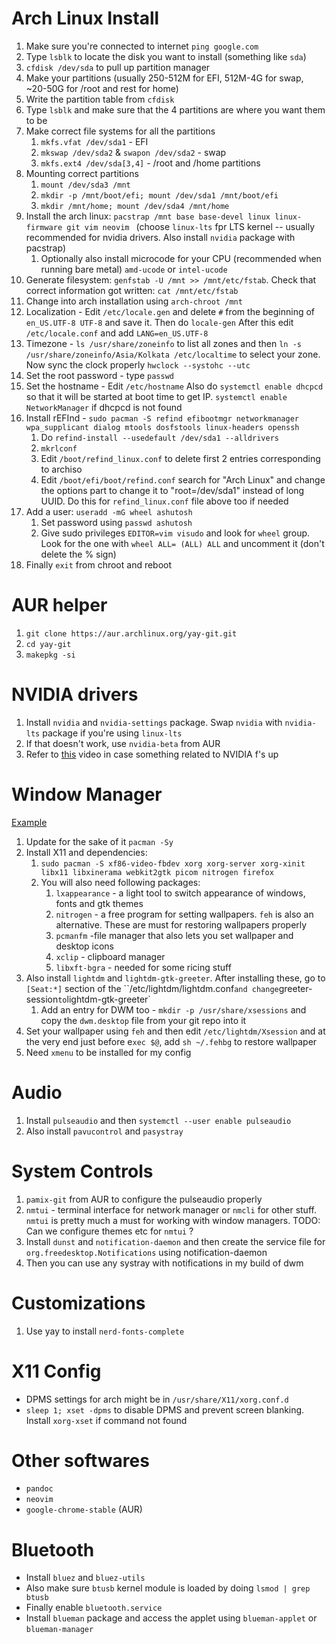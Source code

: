 # Arch Linux Install

1. Make sure you're connected to internet `ping google.com`
2. Type `lsblk` to locate the disk you want to install (something like `sda`) 
3. `cfdisk /dev/sda` to pull up partition manager
4. Make your partitions (usually 250-512M for EFI, 512M-4G for swap, ~20-50G for /root and rest for home)
5. Write the partition table from `cfdisk`
6. Type `lsblk` and make sure that the 4 partitions are where you want them to be
7. Make correct file systems for all the partitions
   1. `mkfs.vfat /dev/sda1` - EFI
   2. `mkswap /dev/sda2` & `swapon /dev/sda2` - swap
   3. `mkfs.ext4 /dev/sda[3,4]` - /root and /home partitions
8. Mounting correct partitions
   1. `mount /dev/sda3 /mnt`
   2. `mkdir -p /mnt/boot/efi; mount /dev/sda1 /mnt/boot/efi`
   3. `mkdir /mnt/home; mount /dev/sda4 /mnt/home`
9. Install the arch linux: `pacstrap /mnt base base-devel linux linux-firmware git vim neovim ` (choose `linux-lts` fpr LTS kernel -- usually recommended for nvidia drivers. Also install `nvidia` package with pacstrap)
   1. Optionally also install microcode for your CPU (recommended when running bare metal) `amd-ucode` or `intel-ucode`
10. Generate filesystem: `genfstab -U /mnt >> /mnt/etc/fstab`. Check that correct information got written: `cat /mnt/etc/fstab`
11. Change into arch installation using `arch-chroot /mnt`
12. Localization - Edit `/etc/locale.gen` and delete `#` from the beginning of `en_US.UTF-8 UTF-8` and save it. Then do `locale-gen` After this edit `/etc/locale.conf` and add `LANG=en_US.UTF-8`
13. Timezone - `ls /usr/share/zoneinfo` to list all zones and then `ln -s /usr/share/zoneinfo/Asia/Kolkata /etc/localtime` to select your zone. Now sync the clock properly `hwclock --systohc --utc`
14. Set the root password - type `passwd`
15. Set the hostname - Edit `/etc/hostname` Also do `systemctl enable dhcpcd` so that it will be started at boot time to get IP. `systemctl enable NetworkManager` if dhcpcd is not found
16. Install rEFInd - `sudo pacman -S refind efibootmgr networkmanager wpa_supplicant dialog mtools dosfstools linux-headers openssh`
    1. Do `refind-install --usedefault /dev/sda1 --alldrivers`
    2. `mkrlconf`
    3. Edit `/boot/refind_linux.conf` to delete first 2 entries corresponding to archiso
    4. Edit `/boot/efi/boot/refind.conf` search for "Arch Linux" and change the options part to change it to "root=/dev/sda1" instead of long UUID. Do this for `refind_linux.conf` file above too if needed
17. Add a user: `useradd -mG wheel ashutosh`
    1. Set password using `passwd ashutosh`
    2. Give sudo privileges `EDITOR=vim visudo` and look for `wheel` group. Look for the one with `wheel ALL= (ALL) ALL` and uncomment it (don't delete the % sign)
18. Finally `exit` from chroot and reboot

# AUR helper

1. `git clone https://aur.archlinux.org/yay-git.git`
2. `cd yay-git`
3. `makepkg -si`

# NVIDIA drivers

1. Install `nvidia` and `nvidia-settings` package. Swap `nvidia` with `nvidia-lts` package if you're using `linux-lts`
2. If that doesn't work, use `nvidia-beta` from AUR
3. Refer to [this](https://www.youtube.com/watch?v=sBzAC4glyvE) video in case something related to NVIDIA f's up

# Window Manager

[Example](https://www.youtube.com/watch?v=pouX5VvX0_Q)

1. Update for the sake of it `pacman -Sy`
2. Install X11 and dependencies:
   1. `sudo pacman -S xf86-video-fbdev xorg xorg-server xorg-xinit libx11 libxinerama webkit2gtk picom nitrogen firefox`
   2. You will also need following packages:
      1. `lxappearance` - a light tool to switch appearance of windows, fonts and gtk themes
      2. `nitrogen` - a free program for setting wallpapers. `feh` is also an alternative. These are must for restoring wallpapers properly
      3. `pcmanfm` -file manager that also lets you set wallpaper and desktop icons
      4. `xclip` - clipboard manager
      5. `libxft-bgra` - needed for some ricing stuff
3. Also install `lightdm` and `lightdm-gtk-greeter`. After installing these, go to `[Seat:*]` section of the ``/etc/lightdm/lightdm.conf` and change `greeter-session` to `lightdm-gtk-greeter`
   1. Add an entry for DWM too - `mkdir -p /usr/share/xsessions` and copy the `dwm.desktop` file from your git repo into it
4. Set your wallpaper using `feh` and then edit `/etc/lightdm/Xsession` and at the very end just before e`xec $@`, add `sh ~/.fehbg` to restore wallpaper
5. Need `xmenu` to be installed for my config

# Audio

1. Install `pulseaudio` and then `systemctl --user enable pulseaudio `
2. Also install `pavucontrol` and `pasystray`

# System Controls

1. `pamix-git` from AUR to configure the pulseaudio properly
2. `nmtui` - terminal interface for network manager or `nmcli`  for other stuff. `nmtui` is pretty much a must for working with window managers. TODO: Can we configure themes etc for `nmtui` ?
3. Install `dunst` and `notification-daemon` and then create the service file for `org.freedesktop.Notifications` using notification-daemon
4. Then you can use any systray with notifications in my build of dwm

# Customizations

1. Use yay to install `nerd-fonts-complete`

# X11 Config

* DPMS settings for arch might be in `/usr/share/X11/xorg.conf.d`
* `sleep 1; xset -dpms` to disable DPMS and prevent screen blanking. Install `xorg-xset` if command not found

# Other softwares
* `pandoc`
* `neovim`
* `google-chrome-stable` (AUR)

# Bluetooth
* Install `bluez` and `bluez-utils`
* Also make sure `btusb` kernel module is loaded by doing `lsmod | grep btusb`
* Finally enable `bluetooth.service`
* Install `blueman` package and access the applet using `blueman-applet` or `blueman-manager`
